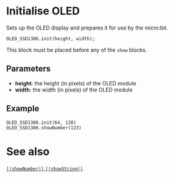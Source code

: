 # Initialise OLED

Sets up the OLED display and prepares it for use by the micro:bit.

```sig
OLED_SSD1306.init(height, width);
```

This block must be placed before any of the ``show`` blocks.

## Parameters

* **height**: the height (in pixels) of the OLED module
* **width**: the width (in pixels) of the OLED module

## Example

```blocks
OLED_SSD1306.init(64, 128)
OLED_SSD1306.showNumber(123)
```

# See also
[``||showNumber||``](/reference/oled/showNumber),[``||showString||``](/reference/oled/showString)
